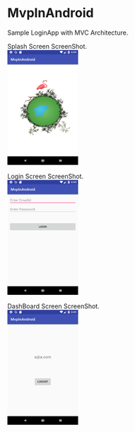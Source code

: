 # MvpInAndroid

Sample LoginApp with MVC Architecture.

Splash Screen ScreenShot.<br>
<img src="https://github.com/Rameshkumarpolavarapu/MvpInAndroid/blob/master/splash%20screen.png" alt="Splash Screen ScreenShot" width="160" height="260"><br>

Login Screen ScreenShot.<br>
<img src="https://github.com/Rameshkumarpolavarapu/MvpInAndroid/blob/master/loginscreen.png" alt="Login Screen ScreenShot" width="160" height="260"><br>

DashBoard Screen ScreenShot.<br>
<img src="https://github.com/Rameshkumarpolavarapu/MvpInAndroid/blob/master/mainpage.png" alt="DashBoard Screen ScreenShot" width="160" height="260">




